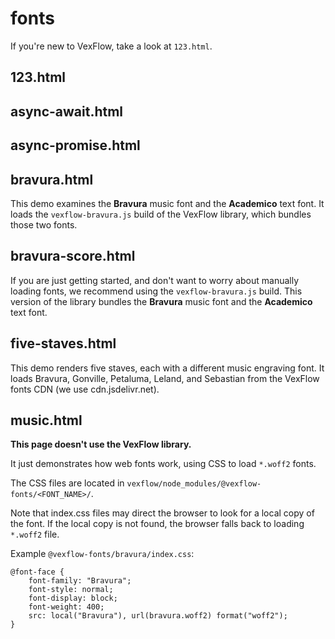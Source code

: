 # fonts

If you're new to VexFlow, take a look at `123.html`.

## 123.html

## async-await.html

## async-promise.html

## bravura.html

This demo examines the **Bravura** music font and the **Academico** text font. It loads the `vexflow-bravura.js` build of the VexFlow library, which bundles those two fonts.

## bravura-score.html

If you are just getting started, and don't want to worry about manually loading fonts, we recommend using the `vexflow-bravura.js` build.
This version of the library bundles the **Bravura** music font and the **Academico** text font.

## five-staves.html

This demo renders five staves, each with a different music engraving font. It loads Bravura, Gonville, Petaluma, Leland, and Sebastian from the VexFlow fonts CDN (we use cdn.jsdelivr.net).

## music.html

**This page doesn't use the VexFlow library.**

It just demonstrates how web fonts work, using CSS to load `*.woff2` fonts.

The CSS files are located in `vexflow/node_modules/@vexflow-fonts/<FONT_NAME>/`.

Note that index.css files may direct the browser to look for a local copy of the font.
If the local copy is not found, the browser falls back to loading `*.woff2` file.

Example `@vexflow-fonts/bravura/index.css`:

```
@font-face {
    font-family: "Bravura";
    font-style: normal;
    font-display: block;
    font-weight: 400;
    src: local("Bravura"), url(bravura.woff2) format("woff2");
}
```

